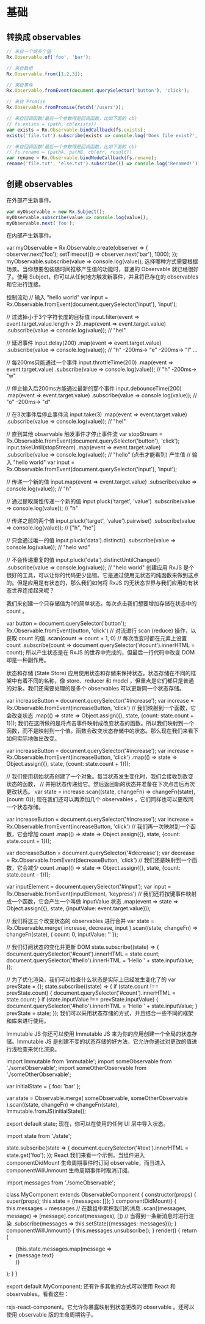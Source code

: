 # 基础

## 转换成 observables

```js
// 来自一个或多个值
Rx.Observable.of('foo', 'bar');

// 来自数组
Rx.Observable.from([1,2,3]);

// 来自事件
Rx.Observable.fromEvent(document.querySelector('button'), 'click');

// 来自 Promise
Rx.Observable.fromPromise(fetch('/users'));

// 来自回调函数(最后一个参数得是回调函数，比如下面的 cb)
// fs.exists = (path, cb(exists))
var exists = Rx.Observable.bindCallback(fs.exists);
exists('file.txt').subscribe(exists => console.log('Does file exist?', exists));

// 来自回调函数(最后一个参数得是回调函数，比如下面的 cb)
// fs.rename = (pathA, pathB, cb(err, result))
var rename = Rx.Observable.bindNodeCallback(fs.rename);
rename('file.txt', 'else.txt').subscribe(() => console.log('Renamed!'));
```

## 创建 observables

在外部产生新事件。

```js
var myObservable = new Rx.Subject();
myObservable.subscribe(value => console.log(value));
myObservable.next('foo');
```

在内部产生新事件。

var myObservable = Rx.Observable.create(observer => {
  observer.next('foo');
  setTimeout(() => observer.next('bar'), 1000);
});
myObservable.subscribe(value => console.log(value));
选择哪种方式需要根据场景。当你想要包装随时间推移产生值的功能时，普通的 Observable 就已经很好了。使用 Subject，你可以从任何地方触发新事件，并且将已存在的 observables 和它进行连接。

控制流动
// 输入 "hello world"
var input = Rx.Observable.fromEvent(document.querySelector('input'), 'input');

// 过滤掉小于3个字符长度的目标值
input.filter(event => event.target.value.length > 2)
  .map(event => event.target.value)
  .subscribe(value => console.log(value)); // "hel"

// 延迟事件
input.delay(200)
  .map(event => event.target.value)
  .subscribe(value => console.log(value)); // "h" -200ms-> "e" -200ms-> "l" ...

// 每200ms只能通过一个事件
input.throttleTime(200)
  .map(event => event.target.value)
  .subscribe(value => console.log(value)); // "h" -200ms-> "w"

// 停止输入后200ms方能通过最新的那个事件
input.debounceTime(200)
  .map(event => event.target.value)
  .subscribe(value => console.log(value)); // "o" -200ms-> "d"

// 在3次事件后停止事件流
input.take(3)
  .map(event => event.target.value)
  .subscribe(value => console.log(value)); // "hel"

// 直到其他 observable 触发事件才停止事件流
var stopStream = Rx.Observable.fromEvent(document.querySelector('button'), 'click');
input.takeUntil(stopStream)
  .map(event => event.target.value)
  .subscribe(value => console.log(value)); // "hello" (点击才能看到)
产生值
// 输入 "hello world"
var input = Rx.Observable.fromEvent(document.querySelector('input'), 'input');

// 传递一个新的值
input.map(event => event.target.value)
  .subscribe(value => console.log(value)); // "h"

// 通过提取属性传递一个新的值
input.pluck('target', 'value')
  .subscribe(value => console.log(value)); // "h"

// 传递之前的两个值
input.pluck('target', 'value').pairwise()
  .subscribe(value => console.log(value)); // ["h", "he"]

// 只会通过唯一的值
input.pluck('data').distinct()
  .subscribe(value => console.log(value)); // "helo wrd"

// 不会传递重复的值
input.pluck('data').distinctUntilChanged()
  .subscribe(value => console.log(value)); // "helo world"
创建应用
RxJS 是个很好的工具，可以让你的代码更少出错。它是通过使用无状态的纯函数来做到这点的。但是应用是有状态的，那么我们如何将 RxJS 的无状态世界与我们应用的有状态世界连接起来呢？

我们来创建一个只存储值为0的简单状态。每次点击我们想要增加存储在状态中的 count 。

var button = document.querySelector('button');
Rx.Observable.fromEvent(button, 'click')
  // 对流进行 scan (reduce) 操作，以获取 count 的值
  .scan(count => count + 1, 0)
  // 每次改变时都在元素上设置 count
  .subscribe(count => document.querySelector('#count').innerHTML = count);
所以产生状态是在 RxJS 的世界中完成的，但最后一行代码中改变 DOM 却是一种副作用。

状态和存储 (State Store)
应用使用状态和存储来保持状态。状态存储在不同的框架中有着不同的名称，像 store、reducer 和 model ，但重点是它们都只是普通的对象。我们还需要处理的是多个 observables 可以更新同一个状态存储。

var increaseButton = document.querySelector('#increase');
var increase = Rx.Observable.fromEvent(increaseButton, 'click')
  // 我们映射到一个函数，它会改变状态
  .map(() => state => Object.assign({}, state, {count: state.count + 1}));
我们在这所做的是将点击事件映射成改变状态的函数。所以我们映射到一个函数，而不是映射到一个值。函数会改变状态存储中的状态。那么现在我们来看下如何实际地做出改变。

var increaseButton = document.querySelector('#increase');
var increase = Rx.Observable.fromEvent(increaseButton, 'click')
  .map(() => state => Object.assign({}, state, {count: state.count + 1}));

// 我们使用初始状态创建了一个对象。每当状态发生变化时，我们会接收到改变状态的函数，
// 并把状态传递给它。然后返回新的状态并准备在下次点击后再次更改状态。
var state = increase.scan((state, changeFn) => changeFn(state), {count: 0});
现在我们还可以再添加几个 observables ，它们同样也可以更改同一个状态存储。

var increaseButton = document.querySelector('#increase');
var increase = Rx.Observable.fromEvent(increaseButton, 'click')
  // 我们再一次映射到一个函数，它会增加 count
  .map(() => state => Object.assign({}, state, {count: state.count + 1}));

var decreaseButton = document.querySelector('#decrease');
var decrease = Rx.Observable.fromEvent(decreaseButton, 'click')
  // 我们还是映射到一个函数，它会减少 count 
  .map(() => state => Object.assign({}, state, {count: state.count - 1}));

var inputElement = document.querySelector('#input');
var input = Rx.Observable.fromEvent(inputElement, 'keypress')
  // 我们还将按键事件映射成一个函数，它会产生一个叫做 inputValue 状态
  .map(event => state => Object.assign({}, state, {inputValue: event.target.value}));

// 我们将这三个改变状态的 observables 进行合并
var state = Rx.Observable.merge(
  increase,
  decrease,
  input
).scan((state, changeFn) => changeFn(state), {
  count: 0,
  inputValue: ''
});

// 我们订阅状态的变化并更新 DOM
state.subscribe((state) => {
  document.querySelector('#count').innerHTML = state.count;
  document.querySelector('#hello').innerHTML = 'Hello ' + state.inputValue;
});

// 为了优化渲染，我们可以检查什么状态是实际上已经发生变化了的
var prevState = {};
state.subscribe((state) => {
  if (state.count !== prevState.count) {
    document.querySelector('#count').innerHTML = state.count;
  }
  if (state.inputValue !== prevState.inputValue) {
    document.querySelector('#hello').innerHTML = 'Hello ' + state.inputValue;
  }
  prevState = state;
});
我们可以采用状态存储的方式，并且结合一些不同的框架和库来进行使用。

Immutable JS
你还可以使用 Immutable JS 来为你的应用创建一个全局的状态存储。Immutable JS 是创建不变的状态存储的好方法，它允许你通过对更改的值进行浅检查来优化渲染。

import Immutable from 'immutable';
import someObservable from './someObservable';
import someOtherObservable from './someOtherObservable';

var initialState = {
  foo: 'bar'
};

var state = Observable.merge(
  someObservable,
  someOtherObservable
).scan((state, changeFn) => changeFn(state), Immutable.fromJS(initialState));

export default state;
现在，你可以在使用的任何 UI 层中导入状态。

import state from './state';

state.subscribe(state => {
  document.querySelector('#text').innerHTML = state.get('foo');
});
React
我们来看一个示例，当组件进入 componentDidMount 生命周期事件时订阅 observable，而当进入 componentWillUnmount 生命周期事件时取消订阅。

import messages from './someObservable';

class MyComponent extends ObservableComponent {
  constructor(props) {
    super(props);
    this.state = {messages: []};
  }
  componentDidMount() {
    this.messages = messages
      // 在数组中累积我们的消息
      .scan((messages, message) => [message].concat(messages), [])
      // 当得到一条新消息时进行渲染
      .subscribe(messages => this.setState({messages: messages}));
  }
  componentWillUnmount() {
    this.messages.unsubscribe();
  }
  render() {
    return (
      <div>
        <ul>
          {this.state.messages.map(message => <li>{message.text}</li>)}
        </ul>
      </div>
    );
  }
}

export default MyComponent;
还有许多其他的方式可以使用 React 和 observables。看看这些：

rxjs-react-component。它允许你暴露映射到状态更改的 observable 。还可以使用 observable 版的生命周期钩子。
